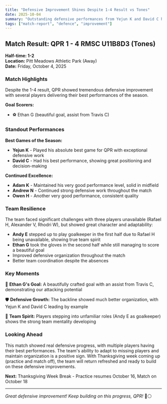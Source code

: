 ```yaml
---
title: "Defensive Improvement Shines Despite 1-4 Result vs Tones"
date: 2025-10-04
summary: "Outstanding defensive performances from Yejun K and David C highlight improved team organization. Ethan G scores beautiful goal with Travis C assist in away match."
tags: ["match-report", "defence", "improvement"]
---
```


## Match Result: QPR 1 - 4 RMSC U11B8D3 (Tones)
**Half-time: 1-2**  
**Location:** Pitt Meadows Athletic Park (Away)  
**Date:** Friday, October 4, 2025

### Match Highlights

Despite the 1-4 result, QPR showed tremendous defensive improvement with several players delivering their best performances of the season.

**Goal Scorers:**
- ⚽ Ethan G (beautiful goal, assist from Travis C)

### Standout Performances

**Best Games of the Season:**
- **Yejun K** - Played his absolute best game for QPR with exceptional defensive work
- **David C** - Had his best performance, showing great positioning and decision-making

**Continued Excellence:**
- **Adam K** - Maintained his very good performance level, solid in midfield
- **Andrew N** - Continued strong defensive work throughout the match
- **Owen H** - Another very good performance, consistent quality

### Team Resilience

The team faced significant challenges with three players unavailable (Rafael H, Alexander V, Rhodri W), but showed great character and adaptability:

- **Andy E** stepped up to play goalkeeper in the first half due to Rafael H being unavailable, showing true team spirit
- **Ethan G** took the gloves in the second half while still managing to score a beautiful goal
- Improved defensive organization throughout the match
- Better team coordination despite the absences

### Key Moments

🎯 **Ethan G's Goal:** A beautifully crafted goal with an assist from Travis C, demonstrating our attacking potential

🛡️ **Defensive Growth:** The backline showed much better organization, with Yejun K and David C leading by example

🤝 **Team Spirit:** Players stepping into unfamiliar roles (Andy E as goalkeeper) shows the strong team mentality developing

### Looking Ahead

This match showed real defensive progress, with multiple players having their best performances. The team's ability to adapt to missing players and maintain organization is a positive sign. With Thanksgiving week coming up (practice and match off), the team will return refreshed and ready to build on these defensive improvements.

**Next:** Thanksgiving Week Break - Practice resumes October 16, Match on October 18

---

*Great defensive improvement! Keep building on this progress, QPR!* 🔵⚪
